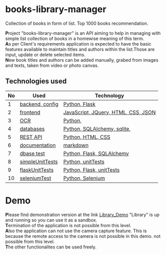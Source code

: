 # books-library-manager

Collection of books in form of list. Top 1000 books recommendation.


<b style="font-size 24px">P</b>roject "books-library-manager" is an API aiming to help in managing with simple list collection of books
in a homewise meaning of this term.</br>
<b style="font-size 24px">A</b>s per Client's  requirements  application is expected to have the basic features available to
maintain titles and authors within the list.Those are input, update or delete selected items.</br>
<b style="font-size 24px">N</b>ew book titles and authors can be added manually, grabed from images and texts, taken from video or photo canvas.  </br>


## Technologies used

| No | Used |     Technology      |
|------|----------|----------|
| 1    | [backend, config ](https://github.com/StBanas/books-library-manager/booklibrary/) |[Python, Flask ]()|
| 2    | [frontend ](https://github.com/StBanas/books-library-manager/booklibrary/templates) |[JavaScript, JQuery, HTML, CSS, JSON]()|
| 3    | [OCR](https://github.com/StBanas/books-library-manager/blob/main/booklibrary/books/routes.py) |[Python,]()|
| 4    | [databases](https://github.com/StBanas/books-library-manager/blob/main/booklibrary/__init__.py) |[Python, SQLAlchemy, sqlite, ]()|[]()|
| 5    | [REST API](https://github.com/StBanas/books-library-manager)  |[Python, HTML, CSS ]()|
| 6    | [documentation](https://github.com/StBanas/books-library-manager/specification.md) |[markdown]()|
| 7    | [dbase test](https://github.com/StBanas/books-library-manager/blob/main/booklibrary/sqlTest.py)  |[Python, Flask, SQLAlchemy ]()|
| 8    | [simpleUnitTests](https://github.com/StBanas/books-library-manager/tree/main/booklibrary/tests/unitTests/simpleUnitTests.py)|[Python, unitTests]()|
| 9    | [flaskUnitTests](https://github.com/StBanas/books-library-manager/tree/main/booklibrary/tests/unitTests/flaskUnitTests.py)|[Python, Flask, unitTests]()|
| 10   | [seleniumTest](https://github.com/StBanas/books-library-manager/tree/main/booklibrary/tests/automatedTests/seleniumTest.py) |[Python, Selenium]()|


# Demo 

<b style="font-size 24px">P</b>lease find demonstration version at the link [Library_Demo](http://srv08.mikr.us:30384/login?next=%2Fbook%2Fmodify%2Fmode)
"Library" is up and running so you can use it as a sandbox. </br>
<b style="font-size 24px">T</b>ermination of the application is not possible from this level. </br>
<b style="font-size 24px">A</b>lso the application can not use the camera capture feature. 
This is because the remote access to the camera is not possible in this demo.  not possible from this level.</br>
<b style="font-size 24px">T</b>he other functionalites can be used freely. </br>




